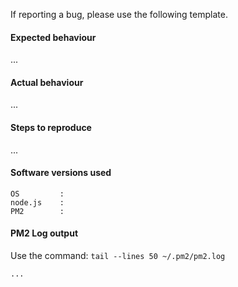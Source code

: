 If reporting a bug, please use the following template.

#### Expected behaviour

...

#### Actual behaviour

...

#### Steps to reproduce

...

#### Software versions used

```
OS         :
node.js    :
PM2        :
```

#### PM2 Log output

Use the command: `tail --lines 50 ~/.pm2/pm2.log`

```
...
```
